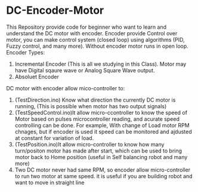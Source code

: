 # DC-Encoder-Motor
This Repository provide code for beginner who want to learn and understand the DC motor with encoder. 
Encoder provide Control over motor, you can make control system (closed loop) using algorithms (PID, Fuzzy control, and many more).
Without encoder motor runs in open loop.
Encoder Types: 
1. Incremental Encoder (This is all we studying in this Class). Motor may have Digital sqaure wave or Analog Square Wave output.
2. Absoluet Encoder
   
DC motor with encoder allow mico-controller to:
1. (TestDirection.ino) Know what direction the currently DC motor is running, (This is possible when motor has two output signals)
2. (TestSpeedControl.ino)It allow micro-ccontroller to know the speed of Motor based on pulses microcontroller reading, and acurate speed controlling can be done. For example, With change of Load motor RPM chnages, but if encoder is used it speed can be monitored and ajdusted at constant for variation of load.
3. (TestPosition.ino)It allow micro-controller to know how many turn/positon motor has made after start, which can be used to bring motor back to Home position (useful in Self balancing robot and many more)
4. Two DC motor never had same RPM, so encoder allow micro-controller to run two motor at same speed. it is useful if you are building robot and want to move in straight line 
